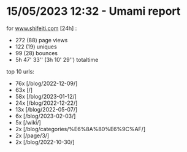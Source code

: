 # 15/05/2023 12:32 - Umami report
for www.shifeiti.com [24h] :

 - 272 (88) page views
 - 122 (19) uniques
 - 99 (28) bounces
 - 5h 47' 33'' (3h 10' 29'') totaltime


top 10 urls:
 - 76x [/blog/2022-12-09/]
 - 63x [/]
 - 58x [/blog/2023-01-12/]
 - 24x [/blog/2022-12-22/]
 - 13x [/blog/2022-05-07/]
 - 6x [/blog/2023-02-03/]
 - 5x [/wiki/]
 - 2x [/blog/categories/%E6%8A%80%E6%9C%AF/]
 - 2x [/page/3/]
 - 2x [/blog/2022-10-30/]


